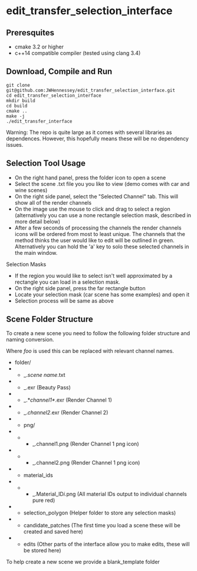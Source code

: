# edit_transfer_selection_interface

## Preresquites
- cmake 3.2 or higher
- c++14 compatible compiler (tested using clang 3.4)

## Download, Compile and Run
```
git clone git@github.com:JWHennessey/edit_transfer_selection_interface.git
cd edit_transfer_selection_interface
mkdir build
cd build
cmake ..
make -j
./edit_transfer_interface
```
Warning: The repo is quite large as it comes with several libraries as dependences. However, this hopefully means these will be no dependency issues. 

## Selection Tool Usage

- On the right hand panel, press the folder icon to open a scene
- Select the scene .txt file you you like to view (demo comes with car and wine scenes)
- On the right side panel, select the "Selected Channel" tab. This will show all of the render channels
- On the image use the mouse to click and drag to select a region (alternatively you can use a none rectangle selection mask, described in more detail below)
- After a few seconds of processing the channels the render channels icons will be ordered from most to least unique. The channels that the method thinks the user would like to edit will be outlined in green. Alternatively you can hold the 'a' key to solo these selected channels in the main window. 


Selection Masks
- If the region you would like to select isn't well approximated by a rectangle you can load in a selection mask.
- On the right side panel, press the far rectangle button
- Locate your selection mask (car scene has some examples) and open it
- Selection process will be same as above

## Scene Folder Structure

To create a new scene you need to follow the following folder structure and naming conversion.

Where *foo* is used this can be replaced with relevant channel names. 

- folder/
- - _.*scene name*.txt
- - _.exr (Beauty Pass)
- - _.\**channel1\**.exr (Render Channel 1)
- - _.*channel2*.exr (Render Channel 2)
- - png/
- - - _.channel1.png (Render Channel 1 png icon)
- - - _.channel2.png (Render Channel 1 png icon)
- - material_ids
- - - _.Material_ID*i*.png (All material IDs output to individual channels pure red)
- - selection_polygon (Helper folder to store any selection masks)
- - candidate_patches (The first time you load a scene these will be created and saved here)
- - edits (Other parts of the interface allow you to make edits, these will be stored here)

To help create a new scene we provide a blank_template folder


